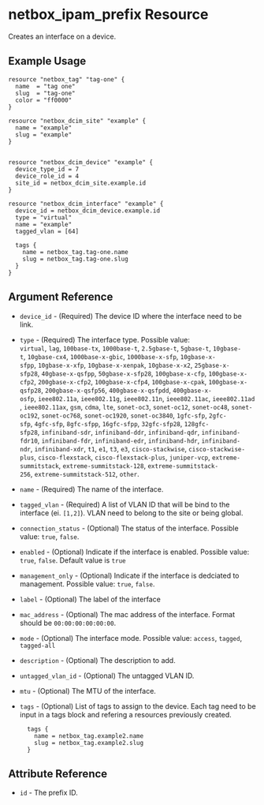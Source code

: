 # netbox_ipam_prefix Resource

Creates an interface on a device.

## Example Usage

```hcl
resource "netbox_tag" "tag-one" {
  name  = "tag one"
  slug  = "tag-one"
  color = "ff0000"
}

resource "netbox_dcim_site" "example" {
  name = "example"
  slug = "example"
}


resource "netbox_dcim_device" "example" {
  device_type_id = 7
  device_role_id = 4
  site_id = netbox_dcim_site.example.id
}

resource "netbox_dcim_interface" "example" {
  device_id = netbox_dcim_device.example.id
  type = "virtual"
  name = "example"
  tagged_vlan = [64]
  
  tags {
    name = netbox_tag.tag-one.name
    slug = netbox_tag.tag-one.slug
  }
}
```

## Argument Reference

* `device_id` - (Required) The device ID where the interface need to be link.

* `type` - (Required) The interface type. Possible value: `virtual`, `lag`, `100base-tx`, `1000base-t`, `2.5gbase-t`, `5gbase-t`, `10gbase-t`, `10gbase-cx4`, `1000base-x-gbic`, `1000base-x-sfp`, `10gbase-x-sfpp`, `10gbase-x-xfp`, `10gbase-x-xenpak`, `10gbase-x-x2`, `25gbase-x-sfp28`, `40gbase-x-qsfpp`, `50gbase-x-sfp28`, `100gbase-x-cfp`, `100gbase-x-cfp2`, `200gbase-x-cfp2`, `100gbase-x-cfp4`, `100gbase-x-cpak`, `100gbase-x-qsfp28`, `200gbase-x-qsfp56`, `400gbase-x-qsfpdd`, `400gbase-x-osfp`, `ieee802.11a`, `ieee802.11g`, `ieee802.11n`, `ieee802.11ac`, `ieee802.11ad`, `ieee802.11ax`, `gsm`, `cdma`, `lte`, `sonet-oc3`, `sonet-oc12`, `sonet-oc48`, `sonet-oc192`, `sonet-oc768`, `sonet-oc1920`, `sonet-oc3840`, `1gfc-sfp`, `2gfc-sfp`, `4gfc-sfp`, `8gfc-sfpp`, `16gfc-sfpp`, `32gfc-sfp28`, `128gfc-sfp28`, `infiniband-sdr`, `infiniband-ddr`, `infiniband-qdr`, `infiniband-fdr10`, `infiniband-fdr`, `infiniband-edr`, `infiniband-hdr`, `infiniband-ndr`, `infiniband-xdr`, `t1`, `e1`, `t3`, `e3`, `cisco-stackwise`, `cisco-stackwise-plus`, `cisco-flexstack`, `cisco-flexstack-plus`, `juniper-vcp`, `extreme-summitstack`, `extreme-summitstack-128`, `extreme-summitstack-256`, `extreme-summitstack-512`, `other`.

* `name` - (Required) The name of the interface.

* `tagged_vlan` - (Required) A list of VLAN ID that will be bind to the interface (ei. `[1,2]`). VLAN need to belong to the site or being global.

* `connection_status` - (Optional) The status of the interface. Possible value: `true`, `false`.

* `enabled` - (Optional) Indicate if the interface is enabled. Possible value: `true`, `false`. Default value is `true`

* `management_only` - (Optional) Indicate if the interface is dedciated to management. Possible value: `true`, `false`.

* `label` - (Optional) The label of the interface

* `mac_address` - (Optional) The mac address of the interface. Format should be `00:00:00:00:00:00`.

* `mode` - (Optional) The interface mode. Possible value: `access`, `tagged`, `tagged-all`

* `description` - (Optional) The description to add.

* `untagged_vlan_id` - (Optional) The untagged VLAN ID.

* `mtu` - (Optional) The MTU of the interface.

* `tags` - (Optional) List of tags to assign to the device. Each tag need to be input in a tags block and refering a resources previously created.
  ```
    tags {
      name = netbox_tag.example2.name
      slug = netbox_tag.example2.slug
    }
  ```

## Attribute Reference

* `id` - The prefix ID.

